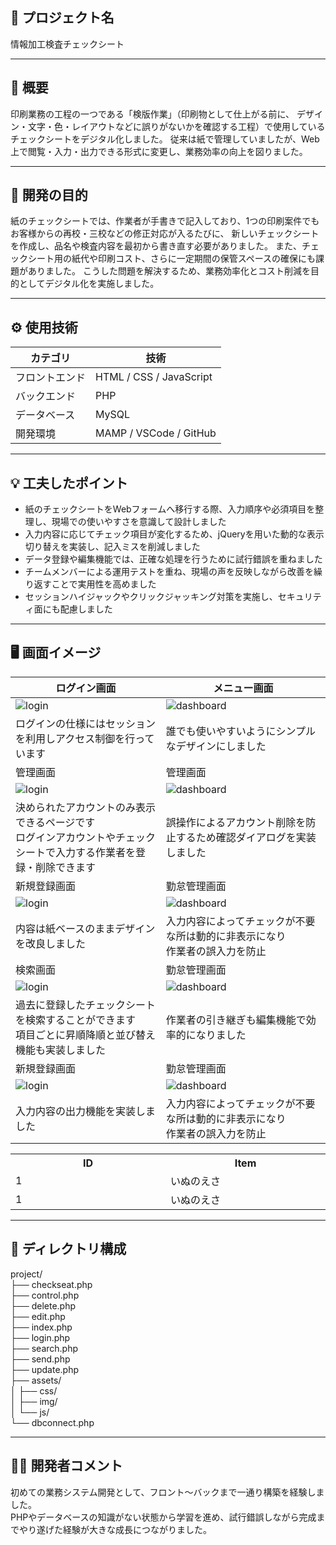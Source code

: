 ## 🌸 プロジェクト名
情報加工検査チェックシート

---

## 📝 概要
印刷業務の工程の一つである「検版作業」（印刷物として仕上がる前に、
デザイン・文字・色・レイアウトなどに誤りがないかを確認する工程）で使用しているチェックシートをデジタル化しました。
従来は紙で管理していましたが、Web上で閲覧・入力・出力できる形式に変更し、業務効率の向上を図りました。

---

## 🎯 開発の目的
紙のチェックシートでは、作業者が手書きで記入しており、1つの印刷案件でもお客様からの再校・三校などの修正対応が入るたびに、
新しいチェックシートを作成し、品名や検査内容を最初から書き直す必要がありました。
また、チェックシート用の紙代や印刷コスト、さらに一定期間の保管スペースの確保にも課題がありました。
こうした問題を解決するため、業務効率化とコスト削減を目的としてデジタル化を実施しました。

---

## ⚙️ 使用技術
| カテゴリ | 技術 |
|-----------|------|
| フロントエンド | HTML / CSS / JavaScript  |
| バックエンド | PHP |
| データベース | MySQL |
| 開発環境 | MAMP / VSCode / GitHub |

---

## 💡 工夫したポイント
- 紙のチェックシートをWebフォームへ移行する際、入力順序や必須項目を整理し、現場での使いやすさを意識して設計しました  
- 入力内容に応じてチェック項目が変化するため、jQueryを用いた動的な表示切り替えを実装し、記入ミスを削減しました  
- データ登録や編集機能では、正確な処理を行うために試行錯誤を重ねました  
- チームメンバーによる運用テストを重ね、現場の声を反映しながら改善を繰り返すことで実用性を高めました  
- セッションハイジャックやクリックジャッキング対策を実施し、セキュリティ面にも配慮しました  

---

## 🖥️ 画面イメージ
| ログイン画面 | メニュー画面 |
|---------------|--------------|
| ![login](./img/login.png) | ![dashboard](./img/dashboard.png) |
| ログインの仕様にはセッションを利用しアクセス制御を行っています | 誰でも使いやすいようにシンプルなデザインにしました |
| 管理画面 | 管理画面 |
| ![login](./img/login.png) | ![dashboard](./img/dashboard.png) |
| 決められたアカウントのみ表示できるページです<br>ログインアカウントやチェックシートで入力する作業者を登録・削除できます | 誤操作によるアカウント削除を防止するため確認ダイアログを実装しました |
| 新規登録画面 | 勤怠管理画面 |
| ![login](./img/login.png) | ![dashboard](./img/dashboard.png) |
| 内容は紙ベースのままデザインを改良しました | 入力内容によってチェックが不要な所は動的に非表示になり<br>作業者の誤入力を防止 |
| 検索画面 | 勤怠管理画面 |
| ![login](./img/login.png) | ![dashboard](./img/dashboard.png) |
| 過去に登録したチェックシートを検索することができます<br>項目ごとに昇順降順と並び替え機能も実装しました | 作業者の引き継ぎも編集機能で効率的になりました |
| 新規登録画面 | 勤怠管理画面 |
| ![login](./img/login.png) | ![dashboard](./img/dashboard.png) |
| 入力内容の出力機能を実装しました | 入力内容によってチェックが不要な所は動的に非表示になり<br>作業者の誤入力を防止 |

<table>
  <tr><th width="400">ID</th><th width="400">Item</th></tr>
  <tr><td>1</td><td>いぬのえさ</td></tr>
  <tr><td>1</td><td>いぬのえさ</td></tr>
</table>

---

## 📂 ディレクトリ構成
project/  
├── checkseat.php  
├── control.php  
├── delete.php  
├── edit.php  
├── index.php  
├── login.php  
├── search.php  
├── send.php  
├── update.php  
├── assets/  
│ ├── css/  
│ ├── img/  
│ └── js/  
└── dbconnect.php


---

## 👩‍💻 開発者コメント
初めての業務システム開発として、フロント〜バックまで一通り構築を経験しました。  
PHPやデータベースの知識がない状態から学習を進め、試行錯誤しながら完成までやり遂げた経験が大きな成長につながりました。

